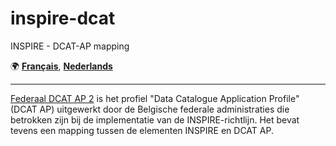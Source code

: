 # inspire-dcat
INSPIRE - DCAT-AP mapping

 :earth_africa: [**Français**](https://github.com/belgif/inspire-dcat/blob/master/README.fr.md),
[**Nederlands**](https://github.com/belgif/inspire-dcat/blob/master/README.nl.md)

---

[Federaal DCAT AP 2](https://github.com/belgif/inspire-dcat/blob/main/DCATAPprofil.nl.md) is het profiel "Data Catalogue Application Profile" (DCAT AP) uitgewerkt door de Belgische federale administraties die betrokken zijn bij de implementatie van de INSPIRE-richtlijn.
Het bevat tevens een mapping tussen de elementen INSPIRE en DCAT AP.

